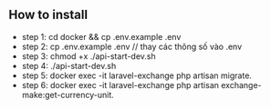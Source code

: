 
## How to install

- step 1: cd docker && cp .env.example .env
- step 2: cp .env.example .env // thay các thông số vào .env
- step 3: chmod +x ./api-start-dev.sh
- step 4: ./api-start-dev.sh
- step 5: docker exec -it laravel-exchange php artisan migrate.
- step 6: docker exec -it laravel-exchange php artisan exchange-make:get-currency-unit.

